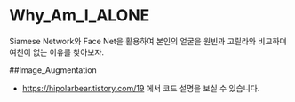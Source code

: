 # Why_Am_I_ALONE
Siamese Network와 Face Net을 활용하여 본인의 얼굴을 원빈과 고릴라와 비교하며 여친이 없는 이유를 찾아보자. 

##Image_Augmentation
* <https://hipolarbear.tistory.com/19> 에서 코드 설명을 보실 수 있습니다.
